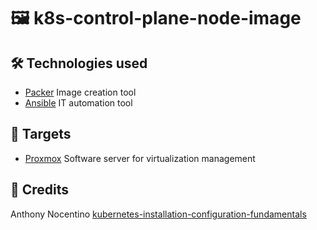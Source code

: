 # 🖼️ k8s-control-plane-node-image

## 🛠️ Technologies used
- [Packer](https://www.packer.io/) Image creation tool
- [Ansible](https://www.ansible.com/) IT automation tool

## 🎯 Targets
- [Proxmox](https://www.proxmox.com/en/proxmox-ve) Software server for virtualization management

## 👏 Credits
Anthony Nocentino [kubernetes-installation-configuration-fundamentals](https://app.pluralsight.com/library/courses/kubernetes-installation-configuration-fundamentals)